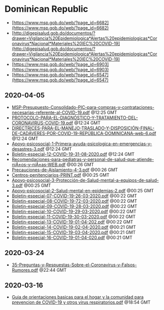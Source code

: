 # Dominican Republic

* [https://www.msp.gob.do/web/?page_id=6682](https://www.msp.gob.do/web/?page_id=6682)
* [http://digepisalud.gob.do/documentos/?drawer=Vigilancia%20Epidemiologica*Alertas%20epidemiologicas*Coronavirus*Nacional*Materiales%20IEC%20COVID-19](http://digepisalud.gob.do/documentos/?drawer=Vigilancia%20Epidemiologica*Alertas%20epidemiologicas*Coronavirus*Nacional*Materiales%20IEC%20COVID-19)
* [https://www.msp.gob.do/web/?page_id=6903](https://www.msp.gob.do/web/?page_id=6903)
* [https://www.msp.gob.do/web/?page_id=6547](https://www.msp.gob.do/web/?page_id=6547)


## 2020-04-05

* [MSP-Presupuesto-Consolidado-PIC-para-compras-y-contrataciones-necesarias-referente-al-COVID-19.pdf](a2b39eb23d5e74da750eb3df11d9b406b04e7d7f/file.pdf) @12:25 GMT
* [PROTOCOLO-PARA-EL-DIAGNÓSTICO-Y-TRATAMIENTO-DEL-CORONAVIRUS-COVID-19.pdf](10816792a338b52bd5f286f6e61b7f24ac40d1ba/file.pdf) @12:24 GMT
* [DIRECTRICES-PARA-EL-MANEJO-TRASLADO-Y-DISPOSICIÓN-FINAL-DE-CADÁVERES-POR-COVID-19-REPÚBLICA-DOMINICANA-web-6.pdf](a7194e0b5847a5eb1f1f0ef60584e79cd0dfd965/file.pdf) @12:24 GMT
* [Apoyo-psicosocial-1-Primera-ayuda-psicologica-en-emergencias-y-desastres-3.pdf](b80db92f2cc72a223411129293f826f342611963/file.pdf) @12:24 GMT
* [Boletin-especial-12-COVID-19-31-08-2020.pdf](4d14beb29cca457e4735a0afa308c6f16970bec6/file.pdf) @12:24 GMT
* [Recomendaciones-para-pediatras-y-personal-de-salud-que-atiende-niÃ±os-y-niÃ±as-WEB.pdf](dab1ee71852064e6f83d4ec66f916756f078b665/file.pdf) @00:26 GMT
* [Precauciones-de-Aislamiento-4-3.pdf](fbe8fb4748f9fdf27659b0ddad7703d1d95f48aa/file.pdf) @00:26 GMT
* [Centros-penitenciarios-PRINT.pdf](ffa9113da442b3369980c6165003783cbd571054/file.pdf) @00:25 GMT
* [Apoyo-psicosocial-3-Protección-de-Salud-mental-a-equipos-de-salud-3.pdf](1d49188d250422596ec73f9ae85bc8172cf33f0c/file.pdf) @00:25 GMT
* [Apoyo-psicosocial-2-Salud-mental-en-epidemias-2.pdf](01d91cd37e366c14de0cd994e5b4da855a98ffff/file.pdf) @00:25 GMT
* [Boletin-especial-07-COVID-19-26-03-2020.pdf](176cf38cfb0d0d7adcce74627083f8c6d01ac93e/file.pdf) @00:22 GMT
* [Boletin-especial-08-COVID-19-72-03-2020.pdf](456168b7f9926e411857a97359d45fa1b4a54dcb/file.pdf) @00:22 GMT
* [Boletin-especial-09-COVID-19-28-03-2020.pdf](0341025497c07d304d29e2cb377631e2cf5aac6b/file.pdf) @00:22 GMT
* [Boletin-especial-10-COVID-19-29-03-2020.pdf](74cef14fd06aaef77e895dc36b8087bb5a10e0d9/file.pdf) @00:22 GMT
* [Boletin-especial-11-COVID-19-30-03-2020.pdf](1ef00f90e89c1bafcd9486e122df4c8fbe7141ed/file.pdf) @00:22 GMT
* [Boletin-especial-13-COVID-19-01-04-202.pdf](ec2753cde610a88e22c63afa956311d636855da0/file.pdf) @00:22 GMT
* [Boletin-especial-14-COVID-19-02-04-2020.pdf](3aecbce243f864866dff1d999d794349f3b78a78/file.pdf) @00:21 GMT
* [Boletin-especial-15-COVID-19-03-04-2020.pdf](78cac363f0f9315b5953e264c8aa2e10c0041dc6/file.pdf) @00:21 GMT
* [Boletin-especial-16-COVID-19-01-04-020.pdf](a344c2e98dbd540494e1d1e97be2f0ee9a19be8a/file.pdf) @00:21 GMT

## 2020-03-24

* [35-Preguntas-y-Respuestas-Sobre-el-Coronavirus-y-Falsos-Rumores.pdf](4af4e26b2d4c2b32fe549e91a7d01fe603f883a5/file.pdf) @22:44 GMT

## 2020-03-16

* [Guia de orientaciones basicas para el hogar y la comunidad para prevencion de COVID-19 y otros virus respiratorios.pdf](6ade1418fa428e2b9f1a743c6bce2764e3e819fc/file.pdf) @18:54 GMT
